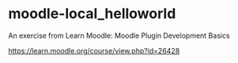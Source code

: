 # moodle-local_helloworld
An exercise from Learn Moodle: Moodle Plugin Development Basics

https://learn.moodle.org/course/view.php?id=26428


